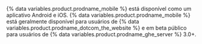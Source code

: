 {% data variables.product.prodname_mobile %} está disponível como um aplicativo Android e iOS. {% data variables.product.prodname_mobile %} está geralmente disponível para usuários de {% data variables.product.prodname_dotcom_the_website %} e em beta público para usuários de {% data variables.product.prodname_ghe_server %} 3.0+.
